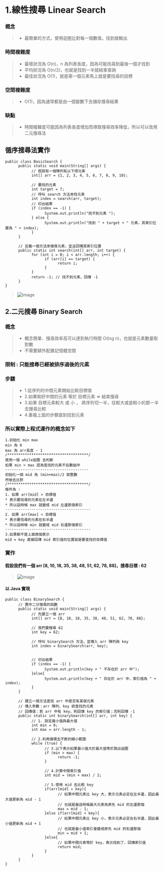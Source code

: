 # 1.線性搜尋 Linear Search
### 概念
> * 最簡單的方式，使用迴圈比對每一個數值，找到就輸出
### 時間複雜度
> * 最壞狀況為 O(n)，n 為列表長度，因為可能找尋到最後一個才找到
> * 平均狀況為 O(n/2)，也就是找到一半就結束查詢
> * 最佳狀況為 O(1)，就是第一個元素馬上就是要找尋的目標
### 空間複雜度
> * O(1)，因為通常都是由一個變數下去儲存搜尋結果
### 缺點
> * 時間複雜度可能因為列表長度增加而導致搜尋效率降低，所以可以改用二元搜尋法
## 循序搜尋法實作
```
public class BasicSearch {
      public static void main(String[] args) {
            // 假設有一個陣列有以下得元素
            int[] arr = {1, 2, 3, 4, 5, 6, 7, 8, 9, 10};

            // 要找的元素
            int target = 7;
            // 呼叫 search 方法來找元素
            int index = search(arr, target);
            // 印出結果
            if (index == -1) {
                  System.out.println("找不到元素 ");
            } else {
                  System.out.println("找到 " + target + " 元素，其索引位置為 " + index);
            }
      }

      // 定義一個方法來搜尋元素，並且回傳其索引位置
      public static int search(int[] arr, int target) {
            for (int i = 0; i < arr.length; i++) {
                  if (arr[i] == target) {
                        return i;
                  }
            }
            return -1; // 找不到元素，回傳 -1
      }
}
```
> ![image](https://github.com/Ricky7737/JAVA_Learning-LittleProject/assets/58324475/8a681434-c6ae-4e4d-9a67-7f31a0a9c51d)
## 2.二元搜尋 Binary Search
### 概念
> * 概念簡單、搜尋效率高可以達到執行時間 O(log n)，也就是元素數量取對數
> * 不需要額外配置記憶體空間
### 限制 : 只能搜尋已經被排序過後的元素
### 步驟
> * 1.從序列的中間元素開始比較目標值
> * 2.如果剛好中間的元素 等於 目標元素 => 結束搜尋
> * 3.如果 目標元素較大 或 小 ， 將序列切一半，往較大或是較小的那一半去搜尋比較
> * 4.重複上面的步驟直到找到元素
### 所以實際上程式運作的概念如下
```
1.初始化 min max 
min 為 0
max 為 arr長度 - 1
/*************************************/
使用一個 while迴圈 去判斷
如果 min > max 認為查找的元素不在數組中
--------------------------------------
初始化一個 mid 為 (min+max)/2 取整數
然後去比對
/*************************************/
條件為 :
1. 如果 arr[mid] > 目標值
* 表示要找尋的元素在左半邊
* 所以這時候 max 就變成 mid 左邊那個索引
---------------------------------------
2. 如果 arr[max] < 目標值
* 表示要找尋的元素在右半邊
* 所以這時候 min 就變成 mid 右邊那個索引
---------------------------------------
3.如果都不是上面兩個表示
mid = key 直接回傳 mid 索引值的位置就是要查找的目標值
```
### 實作
#### 假設我們有一個 arr [8, 10, 18, 35, 38, 48, 51, 62, 78, 88]，搜尋目標 : 62
> ![image](https://github.com/Ricky7737/JAVA_Learning-LittleProject/assets/58324475/8e60ad93-04f1-40c8-81a4-9ff31b6af3ba)
#### 以 Java 實現
```
public class BinarySearch {
      // 實作二分搜尋的函數
      public static void main(String[] args) {
            // 先建立一個 arr
            int[] arr = {8, 10, 18, 35, 38, 48, 51, 62, 78, 88};

            // 我們要搜尋 62
            int key = 62;

            // 呼叫 binarySearch 方法，並傳入 arr 陣列與 key
            int index = binarySearch(arr, key);


            // 印出結果
            if (index == -1) {
                  System.out.println(key + " 不存在於 arr 中");
            }else{
                  System.out.println(key + " 存在於 arr 中，索引值為 " + index);
            }
      }

      // 建立一個方法查找 arr 中是否有某個元素
      // 傳入參數：arr 陣列、key 欲查找的元素
      // 回傳值：若 arr 中有 key，則回傳 key 的索引值；否則回傳 -1
      public static int binarySearch(int[] arr, int key) {
            // 1. 設定最小值與最大值
            int min = 0;  
            int max = arr.length - 1;  

            // 2.利用循環去不斷的縮小範圍
            while (true) {
                  // 3.以下表示如果最小值大於最大值等於跳出迴圈
                  if (min > max) {
                        return -1;
                  }

                  // 4.計算中間索引值
                  int mid = (min + max) / 2;

                  // 5.使用 mid 去比較 key
                  if(arr[mid] > key){
                        // 如果中間元素比 key 大，表示元素必定在左半邊，因此最大值更新為 mid - 1
                        // 也就是最這時候最大元素為原先 mid 的左邊那個
                        max = mid - 1;
                  }else if(arr[mid] < key){
                        // 如果中間元素比 key 小，表示元素必定在右半邊，因此最小值更新為 mid + 1
                        // 也就是最小值索引會變成原先 mid 的右邊那個
                        min = mid + 1;
                  }else{
                        // 如果中間元素等於 key，表示找到了，回傳索引值
                        return mid;
                  }
            }
      }
}
```

























